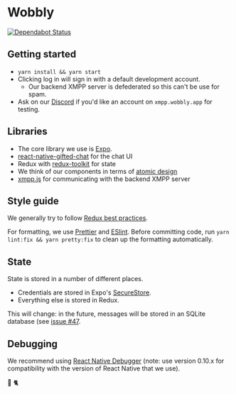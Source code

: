 # Wobbly
[![Dependabot Status](https://api.dependabot.com/badges/status?host=github&repo=Wobbly-App/wobbly-mobile)](https://dependabot.com)

## Getting started
* `yarn install && yarn start`
* Clicking log in will sign in with a default development account.
  * Our backend XMPP server is defederated so this can't be use for spam.
* Ask on our [Discord](https://discord.gg/KxC96yY) if you'd like an account on `xmpp.wobbly.app` for testing.

## Libraries
* The core library we use is [Expo](https://expo.io/).
* [react-native-gifted-chat](https://github.com/FaridSafi/react-native-gifted-chat) for the chat UI
* Redux with [redux-toolkit](https://redux-toolkit.js.org/) for state
* We think of our components in terms of [atomic design](http://atomicdesign.bradfrost.com/chapter-2/)
* [xmpp.js](https://github.com/xmppjs/xmpp.js) for communicating with the backend XMPP server

## Style guide
We generally try to follow [Redux best practices](https://redux.js.org/style-guide/style-guide/).

For formatting, we use [Prettier](https://prettier.io/) and [ESlint](https://eslint.org/). Before committing code, run `yarn lint:fix && yarn pretty:fix` to clean up the formatting automatically.

## State
State is stored in a number of different places.
* Credentials are stored in Expo's [SecureStore](https://docs.expo.io/versions/latest/sdk/securestore/).
* Everything else is stored in Redux.

This will change: in the future, messages will be stored in an SQLite database (see [issue #47](https://github.com/Wobbly-App/wobbly-mobile/issues/47).

## Debugging
We recommend using [React Native Debugger](https://github.com/jhen0409/react-native-debugger/) (note: use version 0.10.x for compatibility with the version of React Native that we use).

🖤 🐈
